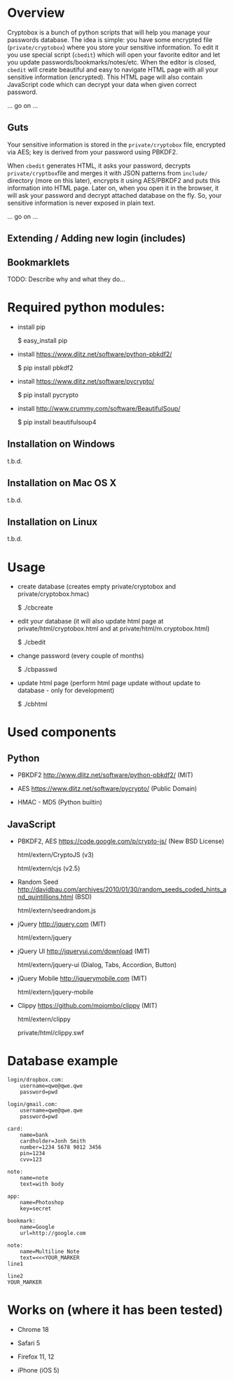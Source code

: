 # Overview

Cryptobox is a bunch of python scripts that will help you manage your
passwords database. The idea is simple: you have some encrypted file
(`private/cryptobox`) where you store your sensitive information. To edit
it you use special script (`cbedit`) which will open your favorite editor
and let you update passwords/bookmarks/notes/etc. When the editor is
closed, `cbedit` will create beautiful and easy to navigate HTML page with
all your sensitive information (encrypted). This HTML page will also
contain JavaScript code which can decrypt your data when given correct
password.

... go on ...

## Guts

Your sensitive information is stored in the `private/cryptobox` file,
encrypted via AES; key is derived from your password using PBKDF2.

When `cbedit` generates HTML, it asks your password, decrypts
`private/cryptbox`file and merges it with JSON
patterns from `include/` directory (more on this later), encrypts it using
AES/PBKDF2 and puts this information into HTML page. Later on, when you
open it in the browser, it will ask your password and decrypt attached
database on the fly. So, your sensitive information is never exposed in
plain text.

... go on ...


## Extending / Adding new login (includes)

## Bookmarklets

TODO: Describe why and what they do...
# Required python modules:

- install pip

	$ easy_install pip

- install https://www.dlitz.net/software/python-pbkdf2/

	$ pip install pbkdf2

- install https://www.dlitz.net/software/pycrypto/

	$ pip install pycrypto

- install http://www.crummy.com/software/BeautifulSoup/

	$ pip install beautifulsoup4

## Installation on Windows

t.b.d.

## Installation on Mac OS X

t.b.d.

## Installation on Linux

t.b.d.

# Usage

- create database (creates empty private/cryptobox and private/cryptobox.hmac)

	$ ./cbcreate

- edit your database (it will also update html page at private/html/cryptobox.html and at private/html/m.cryptobox.html)

	$ ./cbedit

- change password (every couple of months)

	$ ./cbpasswd

- update html page (perform html page update without update to database - only for development)

	$ ./cbhtml

# Used components

## Python

- PBKDF2 http://www.dlitz.net/software/python-pbkdf2/ (MIT)

- AES https://www.dlitz.net/software/pycrypto/ (Public Domain)

- HMAC - MD5 (Python builtin)

## JavaScript

- PBKDF2, AES https://code.google.com/p/crypto-js/ (New BSD License)

	html/extern/CryptoJS (v3)

	html/extern/cjs (v2.5)

- Random Seed http://davidbau.com/archives/2010/01/30/random_seeds_coded_hints_and_quintillions.html (BSD)

	html/extern/seedrandom.js

- jQuery http://jquery.com (MIT)

	html/extern/jquery

- jQuery UI http://jqueryui.com/download (MIT)

	html/extern/jquery-ui (Dialog, Tabs, Accordion, Button)

- jQuery Mobile http://jquerymobile.com (MIT)

	html/extern/jquery-mobile

- Clippy https://github.com/mojombo/clippy (MIT)

	html/extern/clippy

	private/html/clippy.swf

# Database example

	login/dropbox.com:
		username=qwe@qwe.qwe
		password=pwd

	login/gmail.com:
		username=qwe@qwe.qwe
		password=pwd

	card:
		name=bank
		cardholder=Jonh Smith
		number=1234 5678 9012 3456
		pin=1234
		cvv=123

	note:
		name=note
		text=with body

	app:
		name=Photoshop
		key=secret

	bookmark:
		name=Google
		url=http://google.com

	note:
		name=Multiline Note
		text=<<<YOUR_MARKER
	line1

	line2
	YOUR_MARKER

# Works on (where it has been tested)

- Chrome 18

- Safari 5

- Firefox 11, 12

- iPhone (iOS 5)

